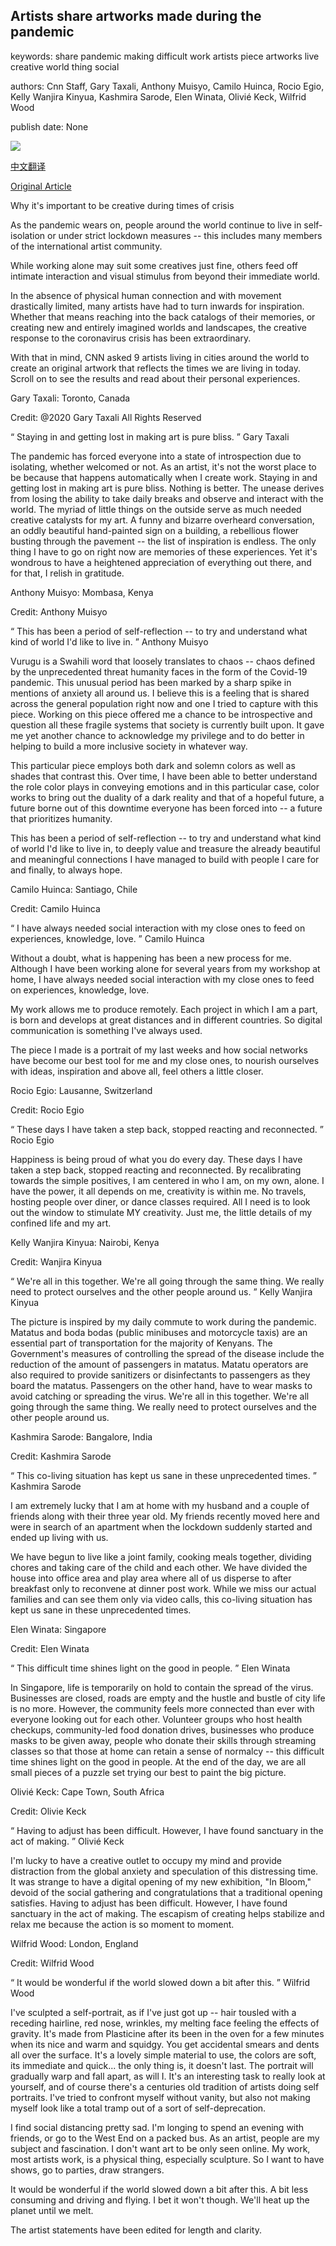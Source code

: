 ## Artists share artworks made during the pandemic

keywords: share pandemic making difficult work artists piece artworks live creative world thing social

authors: Cnn Staff, Gary Taxali, Anthony Muisyo, Camilo Huinca, Rocio Egio, Kelly Wanjira Kinyua, Kashmira Sarode, Elen Winata, Olivié Keck, Wilfrid Wood

publish date: None

![](https://cdn.cnn.com/cnnnext/dam/assets/200508171340-artists-corona-cover-house2-super-tease.jpg)

[中文翻译](Artists%20share%20artworks%20made%20during%20the%20pandemic_zh.md)

[Original Article](https://edition.cnn.com/style/article/artists-share-artworks-made-during-the-pandemic/index.html)

Why it's important to be creative during times of crisis

As the pandemic wears on, people around the world continue to live in self-isolation or under strict lockdown measures -- this includes many members of the international artist community.

While working alone may suit some creatives just fine, others feed off intimate interaction and visual stimulus from beyond their immediate world.

In the absence of physical human connection and with movement drastically limited, many artists have had to turn inwards for inspiration. Whether that means reaching into the back catalogs of their memories, or creating new and entirely imagined worlds and landscapes, the creative response to the coronavirus crisis has been extraordinary.

With that in mind, CNN asked 9 artists living in cities around the world to create an original artwork that reflects the times we are living in today. Scroll on to see the results and read about their personal experiences.

Gary Taxali: Toronto, Canada

Credit: @2020 Gary Taxali All Rights Reserved

“ Staying in and getting lost in making art is pure bliss. ” Gary Taxali

The pandemic has forced everyone into a state of introspection due to isolating, whether welcomed or not. As an artist, it's not the worst place to be because that happens automatically when I create work. Staying in and getting lost in making art is pure bliss. Nothing is better. The unease derives from losing the ability to take daily breaks and observe and interact with the world. The myriad of little things on the outside serve as much needed creative catalysts for my art. A funny and bizarre overheard conversation, an oddly beautiful hand-painted sign on a building, a rebellious flower busting through the pavement -- the list of inspiration is endless. The only thing I have to go on right now are memories of these experiences. Yet it's wondrous to have a heightened appreciation of everything out there, and for that, I relish in gratitude.

Anthony Muisyo: Mombasa, Kenya

Credit: Anthony Muisyo

“ This has been a period of self-reflection -- to try and understand what kind of world I'd like to live in. ” Anthony Muisyo

Vurugu is a Swahili word that loosely translates to chaos -- chaos defined by the unprecedented threat humanity faces in the form of the Covid-19 pandemic. This unusual period has been marked by a sharp spike in mentions of anxiety all around us. I believe this is a feeling that is shared across the general population right now and one I tried to capture with this piece. Working on this piece offered me a chance to be introspective and question all these fragile systems that society is currently built upon. It gave me yet another chance to acknowledge my privilege and to do better in helping to build a more inclusive society in whatever way.

This particular piece employs both dark and solemn colors as well as shades that contrast this. Over time, I have been able to better understand the role color plays in conveying emotions and in this particular case, color works to bring out the duality of a dark reality and that of a hopeful future, a future borne out of this downtime everyone has been forced into -- a future that prioritizes humanity.

This has been a period of self-reflection -- to try and understand what kind of world I'd like to live in, to deeply value and treasure the already beautiful and meaningful connections I have managed to build with people I care for and finally, to always hope.

Camilo Huinca: Santiago, Chile

Credit: Camilo Huinca

“ I have always needed social interaction with my close ones to feed on experiences, knowledge, love. ” Camilo Huinca

Without a doubt, what is happening has been a new process for me. Although I have been working alone for several years from my workshop at home, I have always needed social interaction with my close ones to feed on experiences, knowledge, love.

My work allows me to produce remotely. Each project in which I am a part, is born and develops at great distances and in different countries. So digital communication is something I've always used.

The piece I made is a portrait of my last weeks and how social networks have become our best tool for me and my close ones, to nourish ourselves with ideas, inspiration and above all, feel others a little closer.

Rocio Egio: Lausanne, Switzerland

Credit: Rocio Egio

“ These days I have taken a step back, stopped reacting and reconnected. ” Rocio Egio

Happiness is being proud of what you do every day. These days I have taken a step back, stopped reacting and reconnected. By recalibrating towards the simple positives, I am centered in who I am, on my own, alone. I have the power, it all depends on me, creativity is within me. No travels, hosting people over diner, or dance classes required. All I need is to look out the window to stimulate MY creativity. Just me, the little details of my confined life and my art.

Kelly Wanjira Kinyua: Nairobi, Kenya

Credit: Wanjira Kinyua

“ We're all in this together. We're all going through the same thing. We really need to protect ourselves and the other people around us. ” Kelly Wanjira Kinyua

The picture is inspired by my daily commute to work during the pandemic. Matatus and boda bodas (public minibuses and motorcycle taxis) are an essential part of transportation for the majority of Kenyans. The Government's measures of controlling the spread of the disease include the reduction of the amount of passengers in matatus. Matatu operators are also required to provide sanitizers or disinfectants to passengers as they board the matatus. Passengers on the other hand, have to wear masks to avoid catching or spreading the virus. We're all in this together. We're all going through the same thing. We really need to protect ourselves and the other people around us.

Kashmira Sarode: Bangalore, India

Credit: Kashmira Sarode

“ This co-living situation has kept us sane in these unprecedented times. ” Kashmira Sarode

I am extremely lucky that I am at home with my husband and a couple of friends along with their three year old. My friends recently moved here and were in search of an apartment when the lockdown suddenly started and ended up living with us.

We have begun to live like a joint family, cooking meals together, dividing chores and taking care of the child and each other. We have divided the house into office area and play area where all of us disperse to after breakfast only to reconvene at dinner post work. While we miss our actual families and can see them only via video calls, this co-living situation has kept us sane in these unprecedented times.

Elen Winata: Singapore

Credit: Elen Winata

“ This difficult time shines light on the good in people. ” Elen Winata

In Singapore, life is temporarily on hold to contain the spread of the virus. Businesses are closed, roads are empty and the hustle and bustle of city life is no more. However, the community feels more connected than ever with everyone looking out for each other. Volunteer groups who host health checkups, community-led food donation drives, businesses who produce masks to be given away, people who donate their skills through streaming classes so that those at home can retain a sense of normalcy -- this difficult time shines light on the good in people. At the end of the day, we are all small pieces of a puzzle set trying our best to paint the big picture.

Olivié Keck: Cape Town, South Africa

Credit: Olivie Keck

“ Having to adjust has been difficult. However, I have found sanctuary in the act of making. ” Olivié Keck

I'm lucky to have a creative outlet to occupy my mind and provide distraction from the global anxiety and speculation of this distressing time. It was strange to have a digital opening of my new exhibition, "In Bloom," devoid of the social gathering and congratulations that a traditional opening satisfies. Having to adjust has been difficult. However, I have found sanctuary in the act of making. The escapism of creating helps stabilize and relax me because the action is so moment to moment.

Wilfrid Wood: London, England

Credit: Wilfrid Wood

“ It would be wonderful if the world slowed down a bit after this. ” Wilfrid Wood

I've sculpted a self-portrait, as if I've just got up -- hair tousled with a receding hairline, red nose, wrinkles, my melting face feeling the effects of gravity. It's made from Plasticine after its been in the oven for a few minutes when its nice and warm and squidgy. You get accidental smears and dents all over the surface. It's a lovely simple material to use, the colors are soft, its immediate and quick... the only thing is, it doesn't last. The portrait will gradually warp and fall apart, as will I. It's an interesting task to really look at yourself, and of course there's a centuries old tradition of artists doing self portraits. I've tried to confront myself without vanity, but also not making myself look like a total tramp out of a sort of self-deprecation.

I find social distancing pretty sad. I'm longing to spend an evening with friends, or go to the West End on a packed bus. As an artist, people are my subject and fascination. I don't want art to be only seen online. My work, most artists work, is a physical thing, especially sculpture. So I want to have shows, go to parties, draw strangers.

It would be wonderful if the world slowed down a bit after this. A bit less consuming and driving and flying. I bet it won't though. We'll heat up the planet until we melt.

The artist statements have been edited for length and clarity.